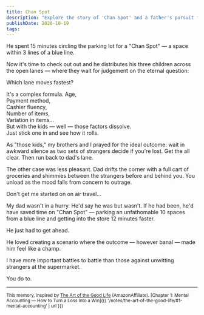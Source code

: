 ```yaml
---
title: Chan Spot
description: "Explore the story of 'Chan Spot' and a father's pursuit for the ideal parking spot and quickest checkout lane, shedding light on our need to feel victorious."
publishDate: 2020-10-19
tags:
---
```

He spent 15 minutes circling the parking lot for a "Chan Spot" — a space within 3 lines of a blue line.

Now it's time to check out out and he distributes his three children across the open lanes — where they wait for judgement on the eternal question:

Which lane moves fastest?

It's a complex formula.
Age,  
Payment method,  
Cashier fluency,  
Number of items,  
Variation in items…  
But with the kids — well — those factors dissolve.  
Just stick one in and see how it rolls.

As "those kids," my brothers and I prayed for the ideal outcome: wait in awkward silence as two sets of strangers decide if you're lost. Get the all clear. Then run back to dad's lane.

The other case was less pleasant. Dad drifts the corner with a full cart of groceries and shimmies between the strangers before and behind you. You unload as the mood falls from concern to outrage.

Don't get me started on on air travel…

My dad wasn't in a hurry.
He'd say he was but wasn't.
If he had been, he'd have saved time on "Chan Spot" — parking an unfathomable 10 spaces from a blue line and getting into the store 12 minutes faster.

He just had to get ahead.

He loved creating a scenario where the outcome — however banal — made him feel like a champ.

I have more important battles to battle than those against unwitting strangers at the supermarket.

You do to.

---

<small>This memory, inspired by [The Art of the Good Life](https://amzn.to/3keerys) (AmazonAffiliate).
[Chapter 1: Mental Accounting — How to Turn a Loss Into a Win]({{ '/notes/the-art-of-the-good-life/#1-mental-accounting' | url }})</small>
